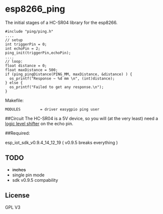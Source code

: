 # esp8266_ping
The initial stages of a HC-SR04 library for the esp8266.
```
#include "ping/ping.h"
....
// setup
int triggerPin = 0;
int echoPin = 2;
ping_init(triggerPin,echoPin);
....
// loop:
float distance = 0;
float maxDistance = 500;
if (ping_pingDistance(PING_MM, maxDistance, &distance) ) {
  os_printf("Response ~ %d mm \n", (int)distance);
} else {
  os_printf("Failed to get any response.\n");
}
```

Makefile:
```
MODULES         = driver easygpio ping user
```

##Circuit
The HC-SR04 is a 5V device, so you will (at the very least) need a 
[logic level shifter](http://elinux.org/RPi_GPIO_Interface_Circuits) on the echo pin.

##Required:

esp_iot_sdk_v0.9.4_14_12_19 ( v0.9.5 breaks everything ) 


## TODO

* ~~inches~~
* single pin mode
* sdk v0.9.5 compability

## License

GPL V3
